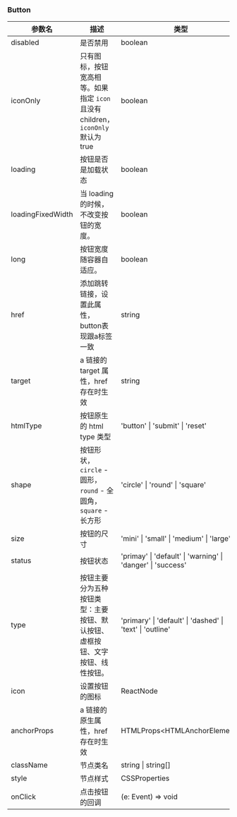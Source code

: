 ### Button

|参数名|描述|类型|默认值|
|---|---|---|---|
|disabled|是否禁用|boolean |`-`|
|iconOnly|只有图标，按钮宽高相等。如果指定 `icon` 且没有 children，`iconOnly` 默认为 true|boolean |`-`|
|loading|按钮是否是加载状态|boolean |`-`|
|loadingFixedWidth|当 loading 的时候，不改变按钮的宽度。|boolean |`-`|
|long|按钮宽度随容器自适应。|boolean |`-`|
|href|添加跳转链接，设置此属性，button表现跟a标签一致|string |`-`|
|target|a 链接的 target 属性，href 存在时生效|string |`-`|
|htmlType|按钮原生的 html type 类型|'button' \| 'submit' \| 'reset' |`button`|
|shape|按钮形状，`circle` - 圆形， `round` - 全圆角， `square` - 长方形|'circle' \| 'round' \| 'square' |`square`|
|size|按钮的尺寸|'mini' \| 'small' \| 'medium' \| 'large' |`medium`|
|status|按钮状态|'primay' \| 'default' \| 'warning' \| 'danger' \| 'success' |`-`|
|type|按钮主要分为五种按钮类型：主要按钮、默认按钮、虚框按钮、文字按钮、线性按钮。|'primary' \| 'default' \| 'dashed' \| 'text' \| 'outline' |`default`|
|icon|设置按钮的图标|ReactNode |`-`|
|anchorProps|a 链接的原生属性，href 存在时生效|HTMLProps&lt;HTMLAnchorElement&gt; |`-`|
|className|节点类名|string \| string[] |`-`|
|style|节点样式|CSSProperties |`-`|
|onClick|点击按钮的回调|(e: Event) => void |`-`|
